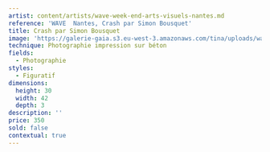 ```yaml
---
artist: content/artists/wave-week-end-arts-visuels-nantes.md
reference: 'WAVE  Nantes, Crash par Simon Bousquet'
title: Crash par Simon Bousquet
image: 'https://galerie-gaia.s3.eu-west-3.amazonaws.com/tina/uploads/wave-nantes/galerie-gaia-simon-BOUSQUET-crash.jpg'
technique: Photographie impression sur béton
fields:
  - Photographie
styles:
  - Figuratif
dimensions:
  height: 30
  width: 42
  depth: 3
description: ''
price: 350
sold: false
contextual: true
---
```


